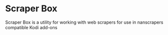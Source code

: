 # Scraper Box
Scraper Box is a utility for working with web scrapers for use in nanscrapers compatible Kodi add-ons 
